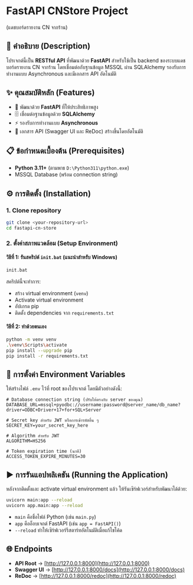 # FastAPI CNStore Project  
(แดชบอร์ดรายงาน CN จากร้าน)  

## 📖 คำอธิบาย (Description)  
โปรเจกต์นี้เป็น **RESTful API** ที่พัฒนาด้วย **FastAPI** สำหรับใช้เป็น backend ของระบบแดชบอร์ดรายงาน CN จากร้าน โดยเชื่อมต่อกับฐานข้อมูล MSSQL ผ่าน SQLAlchemy รองรับการทำงานแบบ Asynchronous และมีเอกสาร API อัตโนมัติ  

## ✨ คุณสมบัติหลัก (Features)  
- 🚀 พัฒนาด้วย **FastAPI** ที่ให้ประสิทธิภาพสูง  
- 🗄️ เชื่อมต่อฐานข้อมูลด้วย **SQLAlchemy**  
- ⚡ รองรับการทำงานแบบ **Asynchronous**  
- 📑 เอกสาร API (Swagger UI และ ReDoc) สร้างขึ้นโดยอัตโนมัติ  

## 📋 ข้อกำหนดเบื้องต้น (Prerequisites)  
- **Python 3.11+** (ตามพาธ `D:\Python311\python.exe`)  
- MSSQL Database (พร้อม connection string)  

## ⚙️ การติดตั้ง (Installation)  

### 1. Clone repository  
```bash
git clone <your-repository-url>
cd fastapi-cn-store
```

### 2. ตั้งค่าสภาพแวดล้อม (Setup Environment)  

#### วิธีที่ 1: รันสคริปต์ `init.bat` (แนะนำสำหรับ Windows)  
```bash
init.bat
```
สคริปต์นี้จะทำการ:  
- สร้าง virtual environment (`venv`)  
- Activate virtual environment  
- อัปเกรด pip  
- ติดตั้ง dependencies จาก `requirements.txt`  

#### วิธีที่ 2: ทำด้วยตนเอง  
```bash
python -m venv venv
.\venv\Scripts\activate
pip install --upgrade pip
pip install -r requirements.txt
```

## 🔑 การตั้งค่า Environment Variables  
ให้สร้างไฟล์ `.env` ไว้ที่ root ของโปรเจกต์ โดยมีตัวอย่างดังนี้:  

```env
# Database connection string (ปรับให้ตรงกับ server ของคุณ)
DATABASE_URL=mssql+pyodbc://username:password@server_name/db_name?driver=ODBC+Driver+17+for+SQL+Server

# Secret key สำหรับ JWT หรือการเข้ารหัสอื่น ๆ
SECRET_KEY=your_secret_key_here

# Algorithm สำหรับ JWT
ALGORITHM=HS256

# Token expiration time (นาที)
ACCESS_TOKEN_EXPIRE_MINUTES=30
```

## ▶️ การรันแอปพลิเคชัน (Running the Application)  
หลังจากติดตั้งและ activate virtual environment แล้ว ให้รันเซิร์ฟเวอร์สำหรับพัฒนาได้ด้วย:  

```bash
uvicorn main:app --reload
uvicorn app.main:app --reload
```

- `main` คือชื่อไฟล์ Python (เช่น `main.py`)  
- `app` คืออ็อบเจกต์ FastAPI (เช่น `app = FastAPI()`)  
- `--reload` ทำให้เซิร์ฟเวอร์รีสตาร์ทอัตโนมัติเมื่อแก้ไขโค้ด  

## 🌐 Endpoints  
- **API Root** → [http://127.0.0.1:8000](http://127.0.0.1:8000)  
- **Swagger UI** → [http://127.0.0.1:8000/docs](http://127.0.0.1:8000/docs)  
- **ReDoc** → [http://127.0.0.1:8000/redoc](http://127.0.0.1:8000/redoc)  

